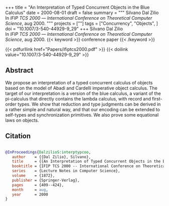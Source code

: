 +++
title = "An Interpretation of Typed Concurrent Objects in the Blue Calculus"
date = 2000-08-01
draft = false
summary = """
Silvano Dal Zilio <br />
In _IFIP TCS 2000_ — _International Conference on Theoretical Computer Science_, aug 2000.
"""
projects = [""]
tags = ["Concurrency", "Objects", ]
doi = "10.1007/3-540-44929-9_29"
+++
Silvano Dal Zilio <br />
In _IFIP TCS 2000_ — _International Conference on Theoretical Computer Science_, aug 2000.
{{< keyword >}} conference paper {{< /keyword >}}


{{< pdfurllink href="Papers/ifiptcs2000.pdf" >}}
{{< doilink value="10.1007/3-540-44929-9_29" >}}

## Abstract
We propose an interpretation of a typed concurrent calculus of objects based on the model
        of Abadi and Cardelli imperative object calculus. The target of our interpretation is a
        version of the blue calculus, a variant of the pi-calculus that directly contains the lambda
        calculus, with record and first-order types. We show that reduction and type judgments can
        be derived in a rather simple and natural way, and that our encoding can be extended to
        self-types and synchronization primitives. We also prove some equational laws on objects.



## Citation

```bibtex

@InProceedings{DalzilioS:interptypcoo,
   author    = {{Dal Zilio}, Silvano},
   title     = {{An Interpretation of Typed Concurrent Objects in the Blue Calculus}},
   booktitle = {IFIP TCS 2000 -- International Conference on Theoretical Computer Science},
   series    = {Lecture Notes in Computer Science},
   volume    = {1872},
   publisher = {Springer-Verlag},
   pages     = {409--424},
   month     = aug, 
   year      = 2000
}

````
